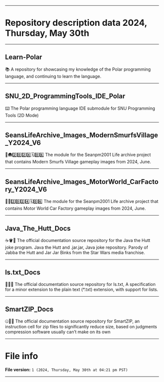 
***

# Repository description data 2024, Thursday, May 30th

---

## Learn-Polar

📚️ A repository for showcasing my knowledge of the Polar programming language, and continuing to learn the language. 

---

## SNU_2D_ProgrammingTools_IDE_Polar

⌨️ The Polar programming language IDE submodule for SNU Programming Tools (2D Mode)

---

## SeansLifeArchive_Images_ModernSmurfsVillage_Y2024_V6

🔵️🛖️2️⃣️0️⃣️2️⃣️4️⃣️🗓️0️⃣️6️⃣️ The module for the Seanpm2001 Life archive project that contains Modern Smurfs Village gameplay images from 2024, June.

---

## SeansLifeArchive_Images_MotorWorld_CarFactory_Y2024_V6

🚧️🚗️2️⃣️0️⃣️2️⃣️4️⃣️🗓️0️⃣️6️⃣️ The module for the Seanpm2001 Life archive project that contains Motor World Car Factory gameplay images from 2024, June.

---

## Java_The_Hutt_Docs

☕️🪣️📖️ The official documentation source repository for the Java the Hutt joke program. Java the Hutt and .jar.jar, Java joke repository. Parody of Jabba the Hutt and Jar Jar Binks from the Star Wars media franchise. 

---

## ls.txt_Docs

📜️📃️📖️ The official documentation source repository for ls.txt, A specification for a minor extension to the plain text (*.txt) extension, with support for lists. 

---

## SmartZIP_Docs

🤐️📁️📖️ The official documentation source repository for SmartZIP, an instruction cell for zip files to significantly reduce size, based on judgments compression software usually can’t make on its own 

***

# File info

**File version:** `1 (2024, Thursday, May 30th at 04:21 pm PST)`

***

